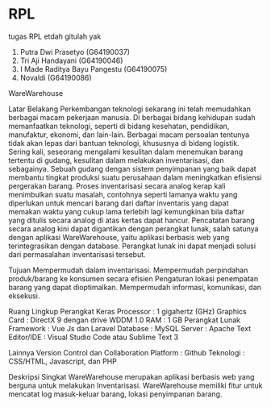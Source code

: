 # RPL
tugas RPL etdah gitulah yak

1. Putra Dwi Prasetyo		        (G64190037)
1. Tri Aji Handayani 			      (G64190046)
1. I Made Raditya Bayu Pangestu (G64190075)
1. Novaldi 				              (G64190086)

WareWarehouse

Latar Belakang
Perkembangan teknologi sekarang ini telah memudahkan berbagai macam pekerjaan manusia. Di berbagai bidang kehidupan sudah memanfaatkan teknologi, seperti di bidang kesehatan, pendidikan, manufaktur, ekonomi, dan lain-lain. Berbagai macam persoalan tentunya tidak akan lepas dari bantuan teknologi, khususnya di bidang logistik. Sering kali, seseorang mengalami kesulitan dalam menemukan barang tertentu di gudang, kesulitan dalam melakukan inventarisasi, dan sebagainya. Sebuah gudang dengan sistem penyimpanan yang baik dapat membantu tingkat produksi suatu perusahaan dalam meningkatkan efisiensi pergerakan barang. Proses inventarisasi secara analog kerap kali menimbulkan suatu masalah, contohnya seperti lamanya waktu yang diperlukan untuk mencari barang dari daftar inventaris yang dapat memakan waktu yang cukup lama terlebih lagi kemungkinan bila daftar yang ditulis secara analog di atas kertas dapat hancur. Pencatatan barang secara analog kini dapat digantikan dengan perangkat lunak, salah satunya dengan aplikasi WareWarehouse, yaitu aplikasi berbasis web yang terintegrasikan dengan database. Perangkat lunak ini dapat menjadi solusi dari permasalahan inventarisasi tersebut.

Tujuan
Mempermudah dalam inventarisasi.
Mempermudah perpindahan produk/barang ke konsumen secara efisien
Pengaturan lokasi penempatan barang yang dapat dioptimalkan.
Mempermudah informasi, komunikasi, dan eksekusi.

Ruang Lingkup
Perangkat Keras
Processor : 1 gigahertz (GHz)
Graphics Card : DirectX 9 dengan drive WDDM 1.0
RAM : 1 GB
Perangkat Lunak
Framework : Vue Js dan Laravel
Database : MySQL
Server : Apache
Text Editor/IDE : Visual Studio Code atau Sublime Text 3 

Lainnya
Version Control dan Collaboration Platform : Github
Teknologi : CSS/HTML, Javascript, dan PHP

Deskripsi Singkat
WareWarehouse merupakan aplikasi berbasis web yang berguna untuk melakukan Inventarisasi. WareWarehouse memiliki fitur untuk mencatat log masuk-keluar barang, lokasi penyimpanan barang.

